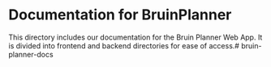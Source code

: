 # Documentation for BruinPlanner

This directory includes our documentation for the Bruin Planner Web App. It is divided into frontend and backend directories for ease of access.# bruin-planner-docs
